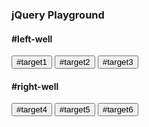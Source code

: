 <!-- Delete Your jQuery Functions -> https://www.freecodecamp.org/learn/front-end-development-libraries/jquery/delete-your-jquery-functions

These animations were cool at first, but now they're getting kind of distracting.

Delete all three of these jQuery functions from your document ready function, but leave your document ready function itself intact.

1. All three of your jQuery functions should be deleted from your document ready function.
2. You should leave your script element intact.
3. You should leave your $(document).ready(function() { at the beginning of your script element.
4. You should leave the document.ready function's closing }) intact.
5. You should leave your script element closing tag intact.

Problem Explanation
To delete the functions it is just as any other piece of code that you want to remove, select it and delete with the keyboard. -->

<script>
  $(document).ready(function() {

  });
</script>

<!-- Only change code above this line. -->

<div class="container-fluid">
  <h3 class="text-primary text-center">jQuery Playground</h3>
  <div class="row">
    <div class="col-xs-6">
      <h4>#left-well</h4>
      <div class="well" id="left-well">
        <button class="btn btn-default target" id="target1">#target1</button>
        <button class="btn btn-default target" id="target2">#target2</button>
        <button class="btn btn-default target" id="target3">#target3</button>
      </div>
    </div>
    <div class="col-xs-6">
      <h4>#right-well</h4>
      <div class="well" id="right-well">
        <button class="btn btn-default target" id="target4">#target4</button>
        <button class="btn btn-default target" id="target5">#target5</button>
        <button class="btn btn-default target" id="target6">#target6</button>
      </div>
    </div>
  </div>
</div>